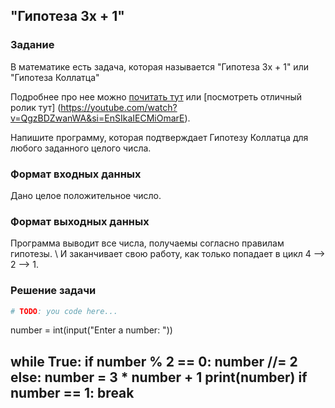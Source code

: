 ## "Гипотеза 3x + 1"

### Задание

В математике есть задача, которая называется "Гипотеза 3x + 1" или "Гипотеза Коллатца" 

Подробнее про нее можно [почитать тут](https://ru.wikipedia.org/wiki/%D0%93%D0%B8%D0%BF%D0%BE%D1%82%D0%B5%D0%B7%D0%B0_%D0%9A%D0%BE%D0%BB%D0%BB%D0%B0%D1%82%D1%86%D0%B0) или [посмотреть отличный ролик тут] (https://youtube.com/watch?v=QgzBDZwanWA&si=EnSIkaIECMiOmarE).

Напишите программу, которая подтверждает Гипотезу Коллатца для любого заданного целого числа.

### Формат входных данных

Дано целое положительное число.

### Формат выходных данных

Программа выводит все числа, получаемы согласно правилам гипотезы. \ 
И заканчивает свою работу, как только попадает в цикл 4 --> 2 --> 1. 

### Решение задачи

```python
# TODO: you code here...
```
number = int(input("Enter a number: "))

while True:
    if number % 2 == 0:
        number //= 2
    else:
        number = 3 * number + 1
    print(number)
    if number == 1:
        break
---


